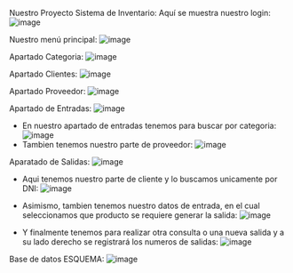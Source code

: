Nuestro Proyecto Sistema de Inventario:
Aquí se muestra nuestro login:
![image](https://github.com/user-attachments/assets/ec25171a-bb4b-4360-b359-5df061e9b39d)

Nuestro menú principal:
![image](https://github.com/user-attachments/assets/8b058e25-908d-41d2-827e-e5639e06c622)

Apartado Categoria:
![image](https://github.com/user-attachments/assets/76266a2e-60dd-40d9-b1ef-f4264b022c46)

Apartado Clientes:
![image](https://github.com/user-attachments/assets/75b1e049-6450-43cb-afd6-a48842b43cf6)

Apartado Proveedor:
![image](https://github.com/user-attachments/assets/a707da2c-9f38-4771-9cc2-a662c19b93d0)

Apartado de Entradas:
![image](https://github.com/user-attachments/assets/1b06920a-a931-48f7-a7a5-d4983eb96ca4)

- En nuestro apartado de entradas tenemos para buscar por categoria:
  ![image](https://github.com/user-attachments/assets/a8b5945a-ce09-430d-93c5-7a29bef7e880)
- Tambien tenemos nuestro parte de proveedor:
  ![image](https://github.com/user-attachments/assets/90669e36-58ac-4199-9aab-d8a59083db85)

Aparatado de Salidas:
![image](https://github.com/user-attachments/assets/9ae6fce4-a8f5-452d-862d-3c42fdd5c48c)

- Aqui tenemos nuestro parte de cliente y lo buscamos unicamente por DNI:
  ![image](https://github.com/user-attachments/assets/9b7445b0-871f-401e-9a31-863540658db4)

- Asimismo, tambien tenemos nuestro datos de entrada, en el cual seleccionamos que producto se requiere generar la salida:
  ![image](https://github.com/user-attachments/assets/2eb8b769-3919-49a4-8b6d-f0b78882ffd0)
- Y finalmente tenemos para realizar otra consulta o una nueva salida y a su lado derecho se registrará los numeros de salidas:
  ![image](https://github.com/user-attachments/assets/9b5e9611-2d1e-4d58-8ba8-4c98999936dd)

Base de datos ESQUEMA: 
![image](https://github.com/user-attachments/assets/d334b53f-83ec-4167-bbcc-01d612539f2a)



